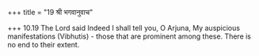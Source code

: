 +++
title = "19 श्री भगवानुवाच"

+++
10.19 The Lord said Indeed I shall tell you, O Arjuna, My auspicious
manifestations (Vibhutis) - those that are prominent among these. There
is no end to their extent.
